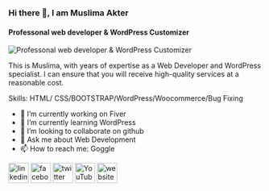 ### Hi there 👋, I am Muslima Akter
#### Professonal web developer & WordPress Customizer
![Professonal web developer & WordPress Customizer](https://pbs.twimg.com/profile_banners/1569394042961825792/1663008879/1500x500)

This is Muslima, with years of expertise as a Web Developer and WordPress specialist. I can ensure that you will receive high-quality services at a reasonable cost. 

Skills: HTML/ CSS/BOOTSTRAP/WordPress/Woocommerce/Bug Fixing

- 🔭 I’m currently working on Fiver 
- 🌱 I’m currently learning WordPress 
- 👯 I’m looking to collaborate on github 
- 💬 Ask me about Web Development 
- 📫 How to reach me: Goggle 


[<img src='https://cdn.jsdelivr.net/npm/simple-icons@3.0.1/icons/linkedin.svg' alt='linkedin' height='40'>](https://www.linkedin.com/in/developermuslima/)  [<img src='https://cdn.jsdelivr.net/npm/simple-icons@3.0.1/icons/facebook.svg' alt='facebook' height='40'>](https://www.facebook.com/muslima.akter.750331)  [<img src='https://cdn.jsdelivr.net/npm/simple-icons@3.0.1/icons/twitter.svg' alt='twitter' height='40'>](https://twitter.com/muslima_akter7)  [<img src='https://cdn.jsdelivr.net/npm/simple-icons@3.0.1/icons/youtube.svg' alt='YouTube' height='40'>](https://www.youtube.com/channel/UCU7PRt4vojYnnW1iTS40krA)  [<img src='https://cdn.jsdelivr.net/npm/simple-icons@3.0.1/icons/icloud.svg' alt='website' height='40'>](developermuslima.com)  

